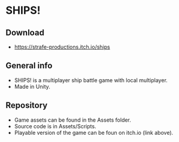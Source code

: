 # SHIPS!

## Download

- https://strafe-productions.itch.io/ships

## General info

- SHIPS! is a multiplayer ship battle game with local multiplayer.
- Made in Unity.

## Repository

- Game assets can be found in the Assets folder.
- Source code is in Assets/Scripts.
- Playable version of the game can be foun on itch.io (link above).
